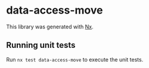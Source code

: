 # data-access-move

This library was generated with [Nx](https://nx.dev).

## Running unit tests

Run `nx test data-access-move` to execute the unit tests.
